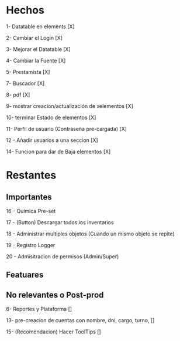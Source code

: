 # Hechos
1- Datatable en elements [X]

2- Cambiar el Login [X]

3- Mejorar el Datatable [X]

4- Cambiar la Fuente [X]

5- Prestamista [X]

7- Buscador [X]

8- pdf [X]

9- mostrar creacion/actualización de xelementos [X]

10- terminar Estado de elementos [X]

11- Perfil de usuario (Contraseña pre-cargada) [X]

12 - Añadir usuarios a una seccion [X]

14- Funcion para dar de Baja elementos [X]

# Restantes

## Importantes

16 - Quimica Pre-set

17 - (Button) Descargar todos los inventarios

18 - Administrar multiples objetos (Cuando un mismo objeto se repite)

19 - Registro Logger

20 - Admisitracion de permisos (Admin/Super)


## Featuares

## No relevantes o Post-prod

6- Reportes y Plataforma []

13- pre-creacion de cuentas con nombre, dni, cargo, turno, []

15- (Recomendacion) Hacer ToolTips []